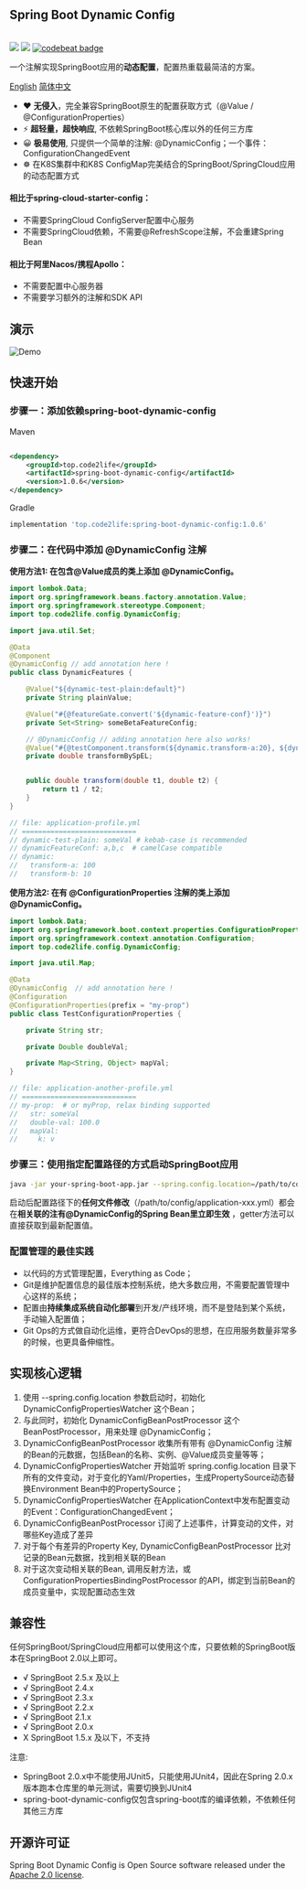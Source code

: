 ## Spring Boot Dynamic Config

<p align="left">
<br>
<a href="https://github.com/code2life/spring-boot-dynamic-config"><img src="https://github.com/code2life/spring-boot-dynamic-config/actions/workflows/gradle.yml/badge.svg" /></a>
<a href="https://github.com/code2life/spring-boot-dynamic-config/actions/workflows/gradle.yml"><img src="https://filecdn.code2life.top/jacoco-sp.svg" /></a>
<a href="https://codebeat.co/projects/github-com-code2life-spring-boot-dynamic-config-main"><img alt="codebeat badge" src="https://codebeat.co/badges/ea7b2127-62f3-45f4-9f38-55f8203c0121" /></a>
<br>
</p>

一个注解实现SpringBoot应用的**动态配置**，配置热重载最简洁的方案。

[English](https://github.com/Code2Life/spring-boot-dynamic-config/blob/main/README.md) [简体中文](https://github.com/Code2Life/spring-boot-dynamic-config/blob/main/README-zh.md)

- :heart: **无侵入**，完全兼容SpringBoot原生的配置获取方式（@Value / @ConfigurationProperties）
- :zap: **超轻量，超快响应**, 不依赖SpringBoot核心库以外的任何三方库
- :grinning: **极易使用**, 只提供一个简单的注解: @DynamicConfig；一个事件：ConfigurationChangedEvent
- ☸ 在K8S集群中和K8S ConfigMap完美结合的SpringBoot/SpringCloud应用的动态配置方式

#### 相比于spring-cloud-starter-config：

- 不需要SpringCloud ConfigServer配置中心服务
- 不需要SpringCloud依赖，不需要@RefreshScope注解，不会重建Spring Bean

#### 相比于阿里Nacos/携程Apollo：

- 不需要配置中心服务器
- 不需要学习额外的注解和SDK API

## 演示

<img src="https://filecdn.code2life.top/springboot-config-demo.gif" alt="Demo" />

## 快速开始

### 步骤一：添加依赖spring-boot-dynamic-config

Maven

```xml

<dependency>
    <groupId>top.code2life</groupId>
    <artifactId>spring-boot-dynamic-config</artifactId>
    <version>1.0.6</version>
</dependency>
```

Gradle

```groovy
implementation 'top.code2life:spring-boot-dynamic-config:1.0.6'
```

### 步骤二：在代码中添加 @DynamicConfig 注解

**使用方法1: 在包含@Value成员的类上添加 @DynamicConfig。**

```java
import lombok.Data;
import org.springframework.beans.factory.annotation.Value;
import org.springframework.stereotype.Component;
import top.code2life.config.DynamicConfig;

import java.util.Set;

@Data
@Component
@DynamicConfig // add annotation here !
public class DynamicFeatures {

    @Value("${dynamic-test-plain:default}")
    private String plainValue;

    @Value("#{@featureGate.convert('${dynamic-feature-conf}')}")
    private Set<String> someBetaFeatureConfig;

    // @DynamicConfig // adding annotation here also works!
    @Value("#{@testComponent.transform(${dynamic.transform-a:20}, ${dynamic.transform-b:10})} ")
    private double transformBySpEL;


    public double transform(double t1, double t2) {
        return t1 / t2;
    }
}

// file: application-profile.yml
// ============================
// dynamic-test-plain: someVal # kebab-case is recommended
// dynamicFeatureConf: a,b,c  # camelCase compatible
// dynamic:
//   transform-a: 100
//   transform-b: 10
```

**使用方法2: 在有 @ConfigurationProperties 注解的类上添加 @DynamicConfig。**

```java
import lombok.Data;
import org.springframework.boot.context.properties.ConfigurationProperties;
import org.springframework.context.annotation.Configuration;
import top.code2life.config.DynamicConfig;

import java.util.Map;

@Data
@DynamicConfig  // add annotation here !
@Configuration
@ConfigurationProperties(prefix = "my-prop")
public class TestConfigurationProperties {

    private String str;

    private Double doubleVal;

    private Map<String, Object> mapVal;
}

// file: application-another-profile.yml
// ============================
// my-prop:  # or myProp, relax binding supported 
//   str: someVal
//   double-val: 100.0
//   mapVal:
//     k: v
```

### 步骤三：使用指定配置路径的方式启动SpringBoot应用

```bash
java -jar your-spring-boot-app.jar --spring.config.location=/path/to/config
```

启动后配置路径下的**任何文件修改**（/path/to/config/application-xxx.yml）都会在**相关联的注有@DynamicConfig的Spring Bean里立即生效**
，getter方法可以直接获取到最新配置值。

### 配置管理的最佳实践

- 以代码的方式管理配置，Everything as Code；
- Git是维护配置信息的最佳版本控制系统，绝大多数应用，不需要配置管理中心这样的系统；
- 配置由**持续集成系统自动化部署**到开发/产线环境，而不是登陆到某个系统，手动输入配置值；
- Git Ops的方式做自动化运维，更符合DevOps的思想，在应用服务数量非常多的时候，也更具备伸缩性。

## 实现核心逻辑

1. 使用 --spring.config.location 参数启动时，初始化 DynamicConfigPropertiesWatcher 这个Bean；
2. 与此同时，初始化 DynamicConfigBeanPostProcessor 这个BeanPostProcessor，用来处理 @DynamicConfig；
3. DynamicConfigBeanPostProcessor 收集所有带有 @DynamicConfig 注解的Bean的元数据，包括Bean的名称、实例、@Value成员变量等等；
4. DynamicConfigPropertiesWatcher 开始监听 spring.config.location
   目录下所有的文件变动，对于变化的Yaml/Properties，生成PropertySource动态替换Environment Bean中的PropertySource；
5. DynamicConfigPropertiesWatcher 在ApplicationContext中发布配置变动的Event：ConfigurationChangedEvent；
6. DynamicConfigBeanPostProcessor 订阅了上述事件，计算变动的文件，对哪些Key造成了差异
7. 对于每个有差异的Property Key, DynamicConfigBeanPostProcessor 比对记录的Bean元数据，找到相关联的Bean
8. 对于这次变动相关联的Bean, 调用反射方法，或 ConfigurationPropertiesBindingPostProcessor 的API，绑定到当前Bean的成员变量中，实现配置动态生效

## 兼容性

任何SpringBoot/SpringCloud应用都可以使用这个库，只要依赖的SpringBoot版本在SpringBoot 2.0以上即可。

- √ SpringBoot 2.5.x 及以上
- √ SpringBoot 2.4.x
- √ SpringBoot 2.3.x
- √ SpringBoot 2.2.x
- √ SpringBoot 2.1.x
- √ SpringBoot 2.0.x
- X SpringBoot 1.5.x 及以下，不支持

注意:

- SpringBoot 2.0.x中不能使用JUnit5，只能使用JUnit4，因此在Spring 2.0.x版本跑本仓库里的单元测试，需要切换到JUnit4
- spring-boot-dynamic-config仅包含spring-boot库的编译依赖，不依赖任何其他三方库

## 开源许可证

Spring Boot Dynamic Config is Open Source software released under
the [Apache 2.0 license](https://www.apache.org/licenses/LICENSE-2.0.html).
